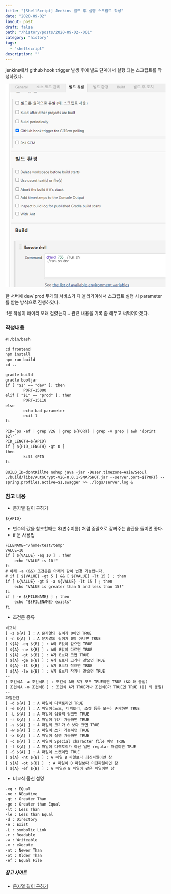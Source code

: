```yaml
---
title: "[ShellScript] Jenkins 빌드 후 실행 스크립트 작성"
date: "2020-09-02"
layout: post
draft: false
path: "/history/posts/2020-09-02--001"
category: "history"
tags:
  - "shellscript"
description: ""
---
```


jenkins에서 github hook trigger 발생 후에 
빌드 단계에서 실행 되는 스크립트를 작성하였다.

![](./1.PNG) 

한 서버에 dev/ prod 두개의 서비스가 다 올라가야해서 스크립트 실행 시 parameter를 받는 방식으로 진행하였다.

if문 작성이 왜이리 오래 걸렸는지...
관련 내용을 기록 좀 해두고 써먹어야겠다. 

### 작성내용
```
#!/bin/bash

cd frontend
npm install
npm run build
cd ..

gradle build
gradle bootjar
if [ "$1" == "dev" ]; then
        PORT=15000
elif [ "$1" == "prod" ]; then
        PORT=15118
else
        echo bad parameter
        exit 1
fi

PID=`ps -ef | grep V2G | grep ${PORT} | grep -v grep | awk '{print $2}'`
PID_LENGTH=${#PID}
if [ ${PID_LENGTH} -gt 0 ]
then
        kill $PID
fi

BUILD_ID=dontKillMe nohup java -jar -Duser.timezone=Asia/Seoul ./build/libs/AutoCrypt-V2G-0.0.1-SNAPSHOT.jar --server.port=${PORT} --spring.profiles.active=$1,swagger >> ./logs/server.log &

```

### 참고 내용
* 문자열 길이 구하기
```
${#PID}
```

* 변수의 값을 참조할때는 ${변수이름} 처럼 중괄호로 감싸주는 습관을 들이면 좋다.
* if 문 사용법
```
FILENAME="/home/test/temp"
VALUE=10
if [ ${VALUE} -eq 10 ] ; then
	echo "VALUE is 10!"
fi
# 아래 -a (&&) 조건문은 아래와 같이 변경 가능합니다.
# if [ ${VALUE} -gt 5 ] && [ ${VALUE} -lt 15 ] ; then
if [ ${VALUE} -gt 5 -a ${VALUE} -lt 15 ] ; then
	echo "VALUE is greater than 5 and less than 15!"
fi
if [ -e ${FILENAME} ] ; then
	echo "${FILENAME} exists"
fi
```

* 조건문 종류
```
비교식
[ -z ${A} ] : A 문자열의 길이가 0이면 TRUE
[ -n ${A} ] : A 문자열의 길이가 0이 아니면 TRUE
[ ${A} -eq ${B} ] : A와 B값이 같으면 TRUE
[ ${A} -ne ${B} ] : A와 B값이 다르면 TRUE
[ ${A} -gt ${B} ] : A가 B보다 크면 TRUE
[ ${A} -ge ${B} ] : A가 B보다 크거나 같으면 TRUE
[ ${A} -lt ${B} ] : A가 B보다 작으면 TRUE
[ ${A} -le ${B} ] : A가 B보다 작거나 같으면 TRUE
--
[ 조건식A -a 조건식B ] : 조건식 A와 B가 모두 TRUE이면 TRUE (&& 와 동일)
[ 조건식A -o 조건식B ] : 조건식 A가 TRUE거나 조건식B가 TRUE면 TRUE (|| 와 동일)
--
파일관련
[ -d ${A} ] : A 파일이 디렉토리면 TRUE
[ -e ${A} ] : A 파일이(노드, 디렉토리, 소켓 등등 모두) 존재하면 TRUE
[ -L ${A} ] : A 파일이 심볼릭 링크면 TRUE
[ -r ${A} ] : A 파일이 읽기 가능하면 TRUE
[ -s ${A} ] : A 파일의 크기가 0 보다 크면 TRUE
[ -w ${A} ] : A 파일이 쓰기 가능하면 TRUE
[ -x ${A} ] : A 파일이 실행 가능하면 TRUE
[ -c ${A} ] : A 파일이 Special character file 이면 TRUE
[ -f ${A} ] : A 파일이 디렉토리가 아닌 일반 regular 파일이면 TRUE
[ -S ${A} ] : A 파일이 소켓이면 TRUE
[ ${A} -nt ${B} ] : A 파일 B 파일보다 최신파일이면 참
[ ${A} -ot ${B} ]  : A 파일이 B 파일보다 이전파일이면 참
[ ${A} -ef ${B} ] : A 파일과 B 파일이 같은 파일이면 참
```

* 비교식 옵션 설명
```
-eq : EQual
-ne : NEgative
-gt : Greater Than
-ge : Greater than Equal
-lt : Less Than
-le : Less than Equal
-d : Directory
-e : Exist
-L : symbolic Link
-r : Readable
-w : Writeable
-x : eXecute
-nt : Newer Than
-ot : Older Than
-ef : Equal File
```

##### 참고 사이트 
* [문자열 길이 구하기](https://louky0714.tistory.com/entry/BASH-Shell-%EB%AC%B8%EC%9E%90%EC%97%B4-%EA%B8%B8%EC%9D%B4-%EA%B5%AC%ED%95%98%EA%B8%B0)
  



